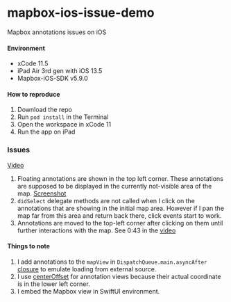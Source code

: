 # mapbox-ios-issue-demo
Mapbox annotations issues on iOS

#### Environment
 - xCode 11.5
 - iPad Air 3rd gen with iOS 13.5
 - Mapbox-iOS-SDK v5.9.0


#### How to reproduce
 1. Download the repo
 2. Run `pod install` in the Terminal
 3. Open the workspace in xCode 11
 4. Run the app on iPad

### Issues
[Video](https://github.com/RustamG/mapbox-ios-issue-demo/raw/master/Video.mp4)

1. Floating annotations are shown in the top left corner. These annotations are supposed to be displayed in the currently not-visible area of the map. [Screenshot](https://github.com/RustamG/mapbox-ios-issue-demo/blob/master/Floating-annotation-bug.png)
2. `didSelect` delegate methods are not called when I click on the annotations that are showing in the initial map area. However if I pan the map far from this area and return back there, click events start to work.
3. Annotations are moved to the top-left corner after clicking on them until further interactions with the map. See 0:43 in the [video](https://github.com/RustamG/mapbox-ios-issue-demo/raw/master/Video.mp4)

#### Things to note
1. I add annotations to the `mapView` in `DispatchQueue.main.asyncAfter` [closure]([https://github.com/RustamG/mapbox-ios-issue-demo/blob/master/mapbox-issue-demo/Map/MapView.swift#L51](https://github.com/RustamG/mapbox-ios-issue-demo/blob/master/mapbox-issue-demo/Map/MapView.swift#L51)) to emulate loading from external source. 
2. I use [centerOffset](https://github.com/RustamG/mapbox-ios-issue-demo/blob/master/mapbox-issue-demo/Map/ZoneMapAnnotation.swift#L80) for annotation views because their actual coordinate is in the lower left corner.
3. I embed the Mapbox view in SwiftUI environment.
